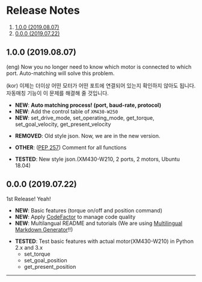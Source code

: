 # Release Notes

1. [1.0.0 (2019.08.07)](#100-20190807)
2. [0.0.0 (2019.07.22)](#000-20190722)

<!-- Tags
NEW : added new feature
FIXED : bug fixed
IMPROVED : feature improved
REMOVED : feature removed
OTHER
TESTED
-->

## 1.0.0 (2019.08.07)

(eng) Now you no longer need to know which motor is connected to which port. Auto-matching will solve this problem.

(kor) 이제는 더이상 어떤 모터가 어떤 포트에 연결되어 있는지 확인하지 않아도 됩니다. 자동매칭 기능이 이 문제를 해결해 줄 것입니다.

- **NEW**: **Auto matching process! (port, baud-rate, protocol)**
- **NEW**: Add the control table of `XM430-W250`
- **NEW**: set_drive_mode, set_operating_mode, get_torque, set_goal_velocity, get_present_velocity

<!--  -->

- **REMOVED**: Old style json. Now, we are in the new version.

<!--  -->

- **OTHER**: ([PEP 257](https://www.python.org/dev/peps/pep-0257/)) Comment for all functions

<!--  -->

- **TESTED**: New style json.(XM430-W210, 2 ports, 2 motors, Ubuntu 18.04)

## 0.0.0 (2019.07.22)

1st Release! Yeah!

- **NEW**: Basic features (torque on/off and position command)
- **NEW**: Apply [CodeFactor](https://www.codefactor.io/) to manage code quality
- **NEW**: Multilangual README and tutorials (We are using [Multilingual Markdown Generator](https://github.com/ryul1206/multilingual-markdown)!!)

<!--  -->

- **TESTED**: Test basic features with actual motor(XM430-W210) in Python 2.x and 3.x
    - set_torque
    - set_goal_position
    - get_present_position

---

<!-- EXAMPLE

- **New** Prefer unused links for reference link label completions ([#414](https://github.com/yzhang-gh/vscode-markdown/issues/414)). Thanks, [Chris (@alshain)](https://github.com/alshain).
- **Fix**: TOC and fenced code blocks ([#425](https://github.com/yzhang-gh/vscode-markdown/issues/425)).
- **Other**: Sort KaTeX functions (lowercase first) ([#413](https://github.com/yzhang-gh/vscode-markdown/issues/413)).
- **Other**: Update KaTeX supported functions ([#416](https://github.com/yzhang-gh/vscode-markdown/issues/416)). Thanks again, [Li Yiming (@upupming)](https://github.com/upupming).

-->
